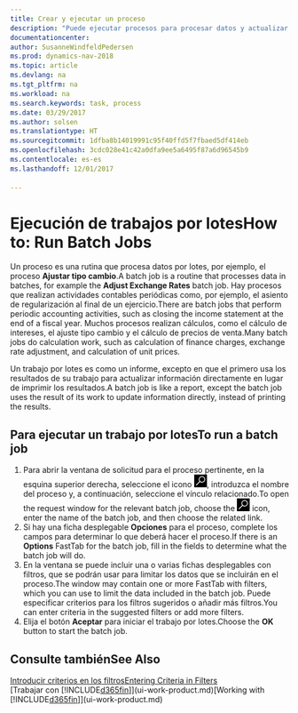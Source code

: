 ```yaml
---
title: Crear y ejecutar un proceso
description: "Puede ejecutar procesos para procesar datos y actualizar la información, por ejemplo, para actividades contables periódicas o para cálculos."
documentationcenter: 
author: SusanneWindfeldPedersen
ms.prod: dynamics-nav-2018
ms.topic: article
ms.devlang: na
ms.tgt_pltfrm: na
ms.workload: na
ms.search.keywords: task, process
ms.date: 03/29/2017
ms.author: solsen
ms.translationtype: HT
ms.sourcegitcommit: 1dfba8b14019991c95f40ffd5f7fbaed5df414eb
ms.openlocfilehash: 3cdc028e41c42a0dfa9ee5a6495f87a6d96545b9
ms.contentlocale: es-es
ms.lasthandoff: 12/01/2017

---
```

# <a name="how-to-run-batch-jobs"></a><span data-ttu-id="f9387-103">Ejecución de trabajos por lotes</span><span class="sxs-lookup"><span data-stu-id="f9387-103">How to: Run Batch Jobs</span></span>
<span data-ttu-id="f9387-104">Un proceso es una rutina que procesa datos por lotes, por ejemplo, el proceso **Ajustar tipo cambio**.</span><span class="sxs-lookup"><span data-stu-id="f9387-104">A batch job is a routine that processes data in batches, for example the **Adjust Exchange Rates** batch job.</span></span> <span data-ttu-id="f9387-105">Hay procesos que realizan actividades contables periódicas como, por ejemplo, el asiento de regularización al final de un ejercicio.</span><span class="sxs-lookup"><span data-stu-id="f9387-105">There are batch jobs that perform periodic accounting activities, such as closing the income statement at the end of a fiscal year.</span></span> <span data-ttu-id="f9387-106">Muchos procesos realizan cálculos, como el cálculo de intereses, el ajuste tipo cambio y el cálculo de precios de venta.</span><span class="sxs-lookup"><span data-stu-id="f9387-106">Many batch jobs do calculation work, such as calculation of finance charges, exchange rate adjustment, and calculation of unit prices.</span></span>

<span data-ttu-id="f9387-107">Un trabajo por lotes es como un informe, excepto en que el primero usa los resultados de su trabajo para actualizar información directamente en lugar de imprimir los resultados.</span><span class="sxs-lookup"><span data-stu-id="f9387-107">A batch job is like a report, except the batch job uses the result of its work to update information directly, instead of printing the results.</span></span>

## <a name="to-run-a-batch-job"></a><span data-ttu-id="f9387-108">Para ejecutar un trabajo por lotes</span><span class="sxs-lookup"><span data-stu-id="f9387-108">To run a batch job</span></span>
1. <span data-ttu-id="f9387-109">Para abrir la ventana de solicitud para el proceso pertinente, en la esquina superior derecha, seleccione el icono ![Buscar página o informe](media/ui-search/search_small.png "icono Buscar página o informe"), introduzca el nombre del proceso y, a continuación, seleccione el vínculo relacionado.</span><span class="sxs-lookup"><span data-stu-id="f9387-109">To open the request window for the relevant batch job, choose the ![Search for Page or Report](media/ui-search/search_small.png "Search for Page or Report icon") icon, enter the name of the batch job, and then choose the related link.</span></span>
2. <span data-ttu-id="f9387-110">Si hay una ficha desplegable **Opciones** para el proceso, complete los campos para determinar lo que deberá hacer el proceso.</span><span class="sxs-lookup"><span data-stu-id="f9387-110">If there is an **Options** FastTab for the batch job, fill in the fields to determine what the batch job will do.</span></span>
3. <span data-ttu-id="f9387-111">En la ventana se puede incluir una o varias fichas desplegables con filtros, que se podrán usar para limitar los datos que se incluirán en el proceso.</span><span class="sxs-lookup"><span data-stu-id="f9387-111">The window may contain one or more FastTab with filters, which you can use to limit the data included in the batch job.</span></span> <span data-ttu-id="f9387-112">Puede especificar criterios para los filtros sugeridos o añadir más filtros.</span><span class="sxs-lookup"><span data-stu-id="f9387-112">You can enter criteria in the suggested filters or add more filters.</span></span>
4. <span data-ttu-id="f9387-113">Elija el botón **Aceptar** para iniciar el trabajo por lotes.</span><span class="sxs-lookup"><span data-stu-id="f9387-113">Choose the **OK** button to start the batch job.</span></span>

## <a name="see-also"></a><span data-ttu-id="f9387-114">Consulte también</span><span class="sxs-lookup"><span data-stu-id="f9387-114">See Also</span></span>
[<span data-ttu-id="f9387-115">Introducir criterios en los filtros</span><span class="sxs-lookup"><span data-stu-id="f9387-115">Entering Criteria in Filters</span></span>](ui-enter-criteria-filters.md)  
<span data-ttu-id="f9387-116">[Trabajar con [!INCLUDE[d365fin](includes/d365fin_md.md)]](ui-work-product.md)</span><span class="sxs-lookup"><span data-stu-id="f9387-116">[Working with [!INCLUDE[d365fin](includes/d365fin_md.md)]](ui-work-product.md)</span></span>

